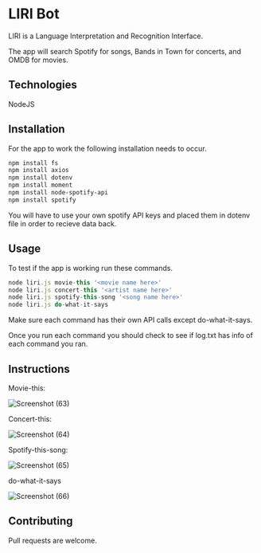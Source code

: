 # LIRI Bot

LIRI is a Language Interpretation and Recognition Interface. 

The app will search Spotify for songs, Bands in Town for concerts, and OMDB for movies.


## Technologies

NodeJS

## Installation

For the app to work the following installation needs to occur.

```bash
npm install fs
npm install axios
npm install dotenv
npm install moment
npm install node-spotify-api
npm install spotify
```
You will have to use your own spotify API keys and placed them in dotenv file in order to recieve data back.

## Usage

To test if the app is working run these commands.

```JavaScript
node liri.js movie-this '<movie name here>'
node liri.js concert-this '<artist name here>'
node liri.js spotify-this-song '<song name here>'
node liri.js do-what-it-says
```

Make sure each command has their own API calls except do-what-it-says.

Once you run each command you should check to see if log.txt has info of each command you ran.

## Instructions

Movie-this:

![Screenshot (63)](https://user-images.githubusercontent.com/52462582/69369389-fe8d6480-0c69-11ea-9b06-8c0c5a10795c.png)

Concert-this:

![Screenshot (64)](https://user-images.githubusercontent.com/52462582/69369411-06e59f80-0c6a-11ea-8dbd-f8cc035e1a0f.png)

Spotify-this-song:

![Screenshot (65)](https://user-images.githubusercontent.com/52462582/69369415-0baa5380-0c6a-11ea-8b71-cf939fe9e668.png)

do-what-it-says

![Screenshot (66)](https://user-images.githubusercontent.com/52462582/69369436-106f0780-0c6a-11ea-9eab-1014fbe047c4.png)


## Contributing
Pull requests are welcome.
